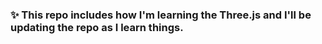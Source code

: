 <h3> ✨ This repo includes how I'm learning the Three.js and I'll be updating the repo as I learn things. </h3>
